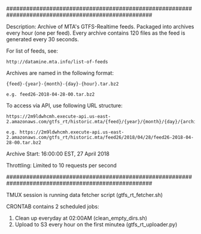 ####################################################################################################

Description: Archive of MTA's GTFS-Realtime feeds. Packaged into archives every hour (one per feed).
Every archive contains 120 files as the feed is generated every 30 seconds.

For list of feeds, see:

    http://datamine.mta.info/list-of-feeds

Archives are named in the following format:

    {feed}-{year}-{month}-{day}-{hour}.tar.bz2

    e.g. feed26-2018-04-28-00.tar.bz2

To access via API, use following URL structure:

    https://2m9ldwhcmh.execute-api.us-east-2.amazonaws.com/gtfs_rt/historic.mta/{feed}/{year}/{month}/{day}/{archive}

    e.g. https://2m9ldwhcmh.execute-api.us-east-2.amazonaws.com/gtfs_rt/historic.mta/feed26/2018/04/28/feed26-2018-04-28-00.tar.bz2


Archive Start: 16:00:00 EST, 27 April 2018

Throttling: Limited to 10 requests per second

####################################################################################################

TMUX session is running data fetcher script (gtfs_rt_fetcher.sh)

CRONTAB contains 2 scheduled jobs:
1. Clean up everyday at 02:00AM (clean_empty_dirs.sh)
2. Upload to S3 every hour on the first minutea (gtfs_rt_uploader.py)
